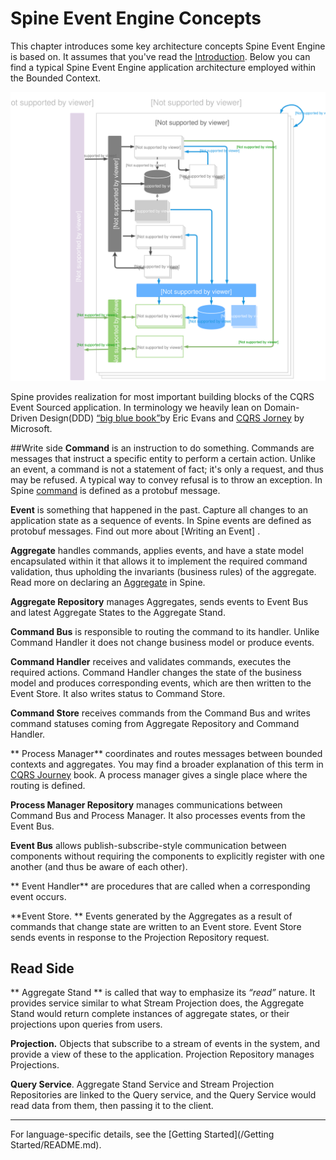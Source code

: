 # Spine Event Engine Concepts

This chapter introduces some key architecture concepts Spine Event Engine is based on. It assumes that you've read the [Introduction](README.md). 
Below you can find a typical Spine Event Engine application architecture employed within the Bounded Context.

![Spine Event Engine Diagram](Diagram-SpineEventEngine.svg)

Spine provides realization for most important building blocks of the CQRS Event Sourced application. In terminology we heavily lean on Domain-Driven Design(DDD) [“big blue book”](http://www.amazon.com/Domain-Driven-Design-Tackling-Complexity-Software/dp/0321125215)by Eric Evans and [CQRS Jorney](https://msdn.microsoft.com/en-us/library/jj554200.aspx) by Microsoft.  


##Write side
**Command** is an instruction to do something. Commands are messages that instruct a specific entity to perform a certain action. Unlike an event, a command is not a statement of fact; it's only a request, and thus may be refused. A typical way to convey refusal is to throw an exception. In Spine [command](/java/README.md) is defined as a protobuf message. 

**Event** is something that happened in the past.
Capture all changes to an application state as a sequence of events. In Spine events are defined as protobuf messages. Find out more about [Writing an Event] .

**Aggregate** handles commands, applies events, and have a state model encapsulated within it that allows it to implement the required command validation, thus upholding the invariants (business rules) of the aggregate.
Read more on declaring an [Aggregate](/java/aggregate.md) in Spine.

**Aggregate Repository** manages Aggregates, sends events to Event Bus and latest Aggregate States to the Aggregate Stand.

**Command Bus** is responsible to routing the command to its handler. Unlike Command Handler it does not change business model or produce events.

**Command Handler** receives and validates commands, executes the required actions. 
Command Handler changes the state of the business model and produces corresponding events, which are then written to the Event Store. It also writes status to Command Store.

**Command Store** receives commands from the Command Bus and writes command statuses coming from Aggregate Repository and Command Handler.

** Process Manager** coordinates and routes messages between bounded contexts and aggregates. You may find a broader explanation of this term  in [CQRS Journey](https://msdn.microsoft.com/en-us/library/jj591569.aspx) book. A process manager gives a single place where the routing is defined.

**Process Manager Repository** manages communications between Command Bus and Process Manager. It also processes events from the Event Bus.


**Event Bus** allows publish-subscribe-style communication between components without requiring the components to explicitly register with one another (and thus be aware of each other).

** Event Handler** are procedures that are called when a corresponding event occurs.

  **Event Store. ** Events generated by the Aggregates as a result of commands that change state are written to an Event store. Event Store sends events in response to the Projection Repository request.
  
  ## Read Side
  ** Aggregate Stand ** is called that way to emphasize its _“read”_ nature. It provides service similar to what Stream Projection does, the Aggregate Stand would return complete instances of aggregate states, or their projections upon queries from users.

**Projection.** Objects that subscribe to a stream of events in the system, and provide a view of these to the application. Projection Repository manages Projections.

**Query Service**. Aggregate Stand Service and Stream Projection Repositories are linked to the Query service, and the Query Service would read data from them, then passing it to the client.

___ 

For language-specific details, see the [Getting Started](/Getting Started/README.md).
